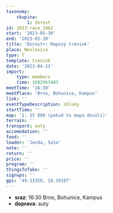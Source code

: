 ```yaml
---
taxonomy:
    skupina:
        1: dorost
id: 2023-race_1962
start: '2023-05-30'
end: '2023-05-30'
title: 'Dorost+: Mapový trénink'
place: Neslovice
type: T
template: trenink
date: '2023-04-21'
import:
    type: members
    time: 1682063403
meetTime: '16:30'
meetPlace: 'Brno, Bohunice, Kampus'
link: ''
eventTypeDescription: shluky
startTime: ''
map: '1: 15 000 (pokud to mapa dovolí)'
terrain: ''
transport: auty
accomodation: ''
food: ''
leader: 'Jenda, Saša'
note: ''
return: ''
price: ''
program: ''
thingsToTake: ''
signups: ''
gps: '49.13358, 16.39107'
---
```


* **sraz**: 16:30 Brno, Bohunice, Kampus
* **doprava**: auty
